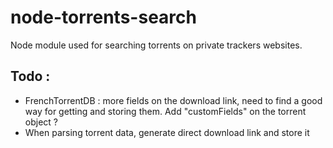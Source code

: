 node-torrents-search
====================

Node module used for searching torrents on private trackers websites.

## Todo :
- FrenchTorrentDB : more fields on the download link, need to find a good way for getting and storing them. Add "customFields" on the torrent object ?
- When parsing torrent data, generate direct download link and store it